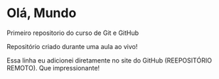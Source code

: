 # Olá, Mundo
 Primeiro repositorio do curso de Git e GitHub

 Repositório criado durante uma aula ao vivo!

Essa linha  eu  adicionei  diretamente no site do GitHub (REEPOSITÓRIO REMOTO). Que impressionante!
